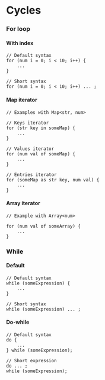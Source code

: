 # Cycles

### For loop

#### With index
```
// Default syntax
for (num i = 0; i < 10; i++) {
    ...
}

// Short syntax
for (num i = 0; i < 10; i++) ... ;
```

#### Map iterator
```
// Examples with Map<str, num>

// Keys iterator
for (str key in someMap) {
    ...
}

// Values iterator
for (num val of someMap) {
    ...
}

// Entries iterator
for (someMap as str key, num val) {
    ...
}
```

#### Array iterator

```
// Example with Array<num>

for (num val of someArray) {
    ...
}
```

### While

#### Default
```
// Default syntax
while (someExpression) {
    ...
}

// Short syntax
while (someExpression) ... ;
```

#### Do-while
```
// Default syntax
do {
    ...
} while (someExpression);

// Short expression
do ... ;
while (someExpression);
```
